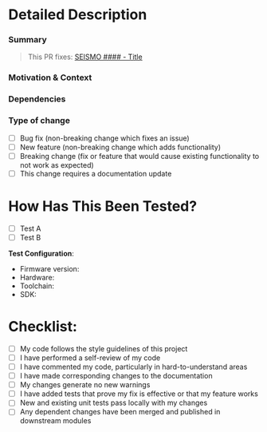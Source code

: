 <!--- Add title with the following format,

type: [SEISMO-XXXX] SHORTENED TASK TITLE

where type is:
1. draft - to be completed PR
2. feat - new feature
3. fix - bug fixes
4. test - unit tests
5. chore - (aka housekeeping) cleaning/styling/refactor code, documentations, adding comments
--> 

# Detailed Description

### Summary
<!--- Please link the related issue/task --> 
> This PR fixes: [SEISMO #### - Title](issue-link)

<!--- Please include a detailed summary of the changes --> 
 
### Motivation & Context
<!--- Why is this change required? What problem does it solve? -->
<!--- If it fixes an open issue, please link to the issue here. -->
### Dependencies
<!--- List any dependencies that are required for this change. -->

### Type of change
<!--- Please delete options that are not relevant. -->
- [ ] Bug fix (non-breaking change which fixes an issue)
- [ ] New feature (non-breaking change which adds functionality)
- [ ] Breaking change (fix or feature that would cause existing functionality to not work as expected)
- [ ] This change requires a documentation update

<!--- If breaking change, detail which existing functionality/s should or is expected to change -->


# How Has This Been Tested?
<!--- Remove this section if not applicable -->

<!--- Please describe the tests that you ran to verify your changes. -->
<!--- Provide instructions so we can reproduce. -->
<!--- Please also list any relevant details for your test configuration -->

- [ ] Test A
- [ ] Test B

**Test Configuration**:
* Firmware version:
* Hardware:
* Toolchain:
* SDK:


# Checklist:
<!--- Double check the following and leave uncheck those that you haven't done or are not applicable. -->

- [ ] My code follows the style guidelines of this project
- [ ] I have performed a self-review of my code
- [ ] I have commented my code, particularly in hard-to-understand areas
- [ ] I have made corresponding changes to the documentation
- [ ] My changes generate no new warnings
- [ ] I have added tests that prove my fix is effective or that my feature works
- [ ] New and existing unit tests pass locally with my changes
- [ ] Any dependent changes have been merged and published in downstream modules